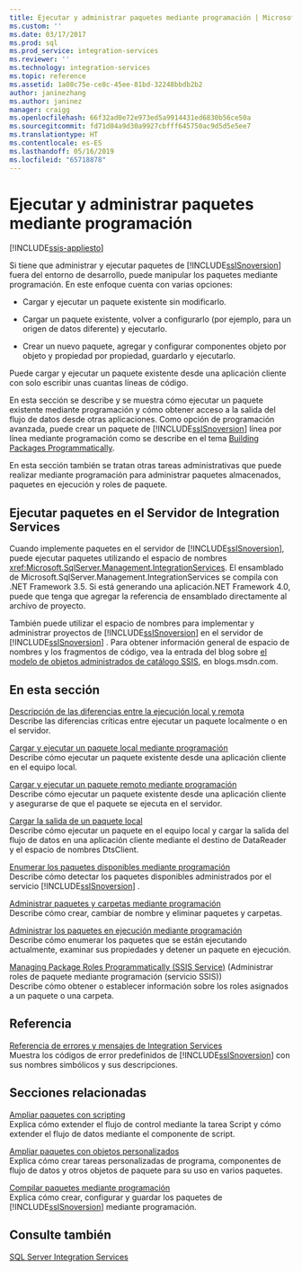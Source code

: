 ```yaml
---
title: Ejecutar y administrar paquetes mediante programación | Microsoft Docs
ms.custom: ''
ms.date: 03/17/2017
ms.prod: sql
ms.prod_service: integration-services
ms.reviewer: ''
ms.technology: integration-services
ms.topic: reference
ms.assetid: 1a08c75e-ce8c-45ee-81bd-32248bbdb2b2
author: janinezhang
ms.author: janinez
manager: craigg
ms.openlocfilehash: 66f32ad0e72e973ed5a9914431ed6830b56ce50a
ms.sourcegitcommit: fd71d04a9d30a9927cbfff645750ac9d5d5e5ee7
ms.translationtype: HT
ms.contentlocale: es-ES
ms.lasthandoff: 05/16/2019
ms.locfileid: "65718878"
---
```

# <a name="running-and-managing-packages-programmatically"></a>Ejecutar y administrar paquetes mediante programación

[!INCLUDE[ssis-appliesto](../../includes/ssis-appliesto-ssvrpluslinux-asdb-asdw-xxx.md)]


  Si tiene que administrar y ejecutar paquetes de [!INCLUDE[ssISnoversion](../../includes/ssisnoversion-md.md)] fuera del entorno de desarrollo, puede manipular los paquetes mediante programación. En este enfoque cuenta con varias opciones:  
  
-   Cargar y ejecutar un paquete existente sin modificarlo.  
  
-   Cargar un paquete existente, volver a configurarlo (por ejemplo, para un origen de datos diferente) y ejecutarlo.  
  
-   Crear un nuevo paquete, agregar y configurar componentes objeto por objeto y propiedad por propiedad, guardarlo y ejecutarlo.  
  
 Puede cargar y ejecutar un paquete existente desde una aplicación cliente con solo escribir unas cuantas líneas de código.  
  
 En esta sección se describe y se muestra cómo ejecutar un paquete existente mediante programación y cómo obtener acceso a la salida del flujo de datos desde otras aplicaciones. Como opción de programación avanzada, puede crear un paquete de [!INCLUDE[ssISnoversion](../../includes/ssisnoversion-md.md)] línea por línea mediante programación como se describe en el tema [Building Packages Programmatically](../../integration-services/building-packages-programmatically/building-packages-programmatically.md).  
  
 En esta sección también se tratan otras tareas administrativas que puede realizar mediante programación para administrar paquetes almacenados, paquetes en ejecución y roles de paquete.  
  
## <a name="running-packages-on-the-integration-services-server"></a>Ejecutar paquetes en el Servidor de Integration Services  
 Cuando implemente paquetes en el servidor de [!INCLUDE[ssISnoversion](../../includes/ssisnoversion-md.md)], puede ejecutar paquetes utilizando el espacio de nombres <xref:Microsoft.SqlServer.Management.IntegrationServices>. El ensamblado de Microsoft.SqlServer.Management.IntegrationServices se compila con .NET Framework 3.5. Si está generando una aplicación.NET Framework 4.0, puede que tenga que agregar la referencia de ensamblado directamente al archivo de proyecto.  
  
 También puede utilizar el espacio de nombres para implementar y administrar proyectos de [!INCLUDE[ssISnoversion](../../includes/ssisnoversion-md.md)] en el servidor de [!INCLUDE[ssISnoversion](../../includes/ssisnoversion-md.md)] . Para obtener información general de espacio de nombres y los fragmentos de código, vea la entrada del blog sobre [el modelo de objetos administrados de catálogo SSIS](https://go.microsoft.com/fwlink/?LinkId=253122), en blogs.msdn.com.  
  
## <a name="in-this-section"></a>En esta sección  
 [Descripción de las diferencias entre la ejecución local y remota](../../integration-services/run-manage-packages-programmatically/understanding-the-differences-between-local-and-remote-execution.md)  
 Describe las diferencias críticas entre ejecutar un paquete localmente o en el servidor.  
  
 [Cargar y ejecutar un paquete local mediante programación](../../integration-services/run-manage-packages-programmatically/loading-and-running-a-local-package-programmatically.md)  
 Describe cómo ejecutar un paquete existente desde una aplicación cliente en el equipo local.  
  
 [Cargar y ejecutar un paquete remoto mediante programación](../../integration-services/run-manage-packages-programmatically/loading-and-running-a-remote-package-programmatically.md)  
 Describe cómo ejecutar un paquete existente desde una aplicación cliente y asegurarse de que el paquete se ejecuta en el servidor.  
  
 [Cargar la salida de un paquete local](../../integration-services/run-manage-packages-programmatically/loading-the-output-of-a-local-package.md)  
 Describe cómo ejecutar un paquete en el equipo local y cargar la salida del flujo de datos en una aplicación cliente mediante el destino de DataReader y el espacio de nombres DtsClient.  
  
 [Enumerar los paquetes disponibles mediante programación](../../integration-services/run-manage-packages-programmatically/enumerating-available-packages-programmatically.md)  
 Describe cómo detectar los paquetes disponibles administrados por el servicio [!INCLUDE[ssISnoversion](../../includes/ssisnoversion-md.md)] .  
  
 [Administrar paquetes y carpetas mediante programación](../../integration-services/run-manage-packages-programmatically/managing-packages-and-folders-programmatically.md)  
 Describe cómo crear, cambiar de nombre y eliminar paquetes y carpetas.  
  
 [Administrar los paquetes en ejecución mediante programación](../../integration-services/run-manage-packages-programmatically/managing-running-packages-programmatically.md)  
 Describe cómo enumerar los paquetes que se están ejecutando actualmente, examinar sus propiedades y detener un paquete en ejecución.  
  
 [Managing Package Roles Programmatically &#40;SSIS Service&#41;](../../integration-services/run-manage-packages-programmatically/managing-package-roles-programmatically-ssis-service.md) (Administrar roles de paquete mediante programación &#40;servicio SSIS&#41;)  
 Describe cómo obtener o establecer información sobre los roles asignados a un paquete o una carpeta.  
  
## <a name="reference"></a>Referencia  
 [Referencia de errores y mensajes de Integration Services](../../integration-services/integration-services-error-and-message-reference.md)  
 Muestra los códigos de error predefinidos de [!INCLUDE[ssISnoversion](../../includes/ssisnoversion-md.md)] con sus nombres simbólicos y sus descripciones.  
  
## <a name="related-sections"></a>Secciones relacionadas  
 [Ampliar paquetes con scripting](../../integration-services/extending-packages-scripting/extending-packages-with-scripting.md)  
 Explica cómo extender el flujo de control mediante la tarea Script y cómo extender el flujo de datos mediante el componente de script.  
  
 [Ampliar paquetes con objetos personalizados](../../integration-services/extending-packages-custom-objects/extending-packages-with-custom-objects.md)  
 Explica cómo crear tareas personalizadas de programa, componentes de flujo de datos y otros objetos de paquete para su uso en varios paquetes.  
  
 [Compilar paquetes mediante programación](../../integration-services/building-packages-programmatically/building-packages-programmatically.md)  
 Explica cómo crear, configurar y guardar los paquetes de [!INCLUDE[ssISnoversion](../../includes/ssisnoversion-md.md)] mediante programación.  
  
## <a name="see-also"></a>Consulte también  
 [SQL Server Integration Services](../../integration-services/sql-server-integration-services.md)  
  
  
